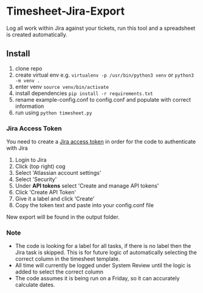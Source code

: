 # Timesheet-Jira-Export

Log all work within Jira against your tickets, run this tool and a spreadsheet is created automatically.


## Install

 1. clone repo
 2. create virtual env e.g. 
	 `virtualenv -p /usr/bin/python3 venv` or `python3 -m venv .`
 3. enter venv 
	 `source venv/bin/activate`
 4. install dependencies 
	 `pip install -r requirements.txt`
 5. rename example-config.conf to config.conf and populate with correct information
 6. run using 
	 `python timesheet.py`

### Jira Access Token
You need to create a [Jira access token](https://id.atlassian.com/manage-profile/security/api-tokens) in order for the code to authenticate with Jira

 1. Login to Jira
 2. Click (top right) cog
 3. Select 'Atlassian account settings'
 4. Select 'Security'
 5. Under **API tokens** select 'Create and manage API tokens'
 6. Click 'Create API Token'
 7. Give it a label and click 'Create'
 8. Copy the token text and paste into your config.conf file

New export will be found in the output folder.

### Note

 - The code is looking for a label for all tasks, if there is no label then the Jira task is skipped. This is for future logic of automatically selecting the correct column in the timesheet template.
 - All time will currently be logged under System Review until the logic is added to select the correct column
 - The code assumes it is being run on a Friday, so it can accurately calculate dates.
